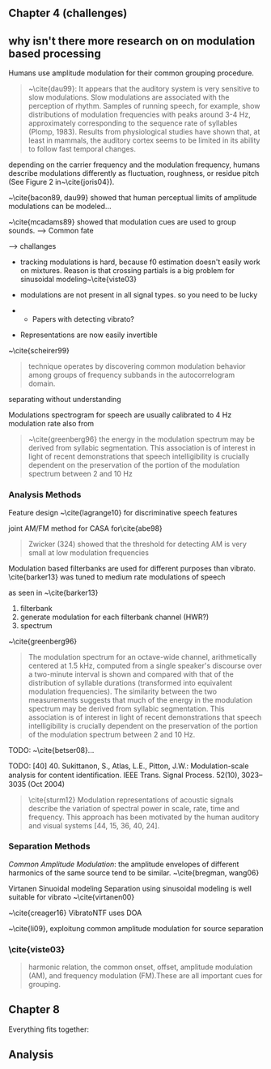 
## Chapter 4 (challenges)

## why isn't there more research on on modulation based processing

Humans use amplitude modulation for their common grouping procedure.

> ~\cite{dau99}: It appears that the auditory system is very sensitive to slow modulations. Slow modulations are associated with the perception of rhythm. Samples of running speech, for example, show distributions of modulation frequencies with peaks around 3-4 Hz, approximately corresponding to the sequence rate of syllables (Plomp, 1983). Results from physiological studies have shown that, at least in mammals, the auditory cortex seems to be limited in its ability to follow fast temporal changes.

depending on the carrier frequency and the modulation frequency, humans describe modulations differently as fluctuation, roughness, or residue pitch (See Figure 2 in~\cite{joris04}).

~\cite{bacon89, dau99} showed that human perceptual limits of amplitude modulations can be modeled...

~\cite{mcadams89} showed that modulation cues are used to group sounds. 
--> Common fate

--> challanges

* tracking modulations is hard, because f0 estimation doesn't easily work on mixtures. Reason is that crossing partials is a big problem for sinusoidal modeling~\cite{viste03}

* modulations are not present in all signal types. so you need to be lucky 
* * Papers with detecting vibrato?
* Representations are now easily invertible

~\cite{scheirer99}
> technique  operates  by  discovering  common  modulation  behavior among groups of frequency subbands in the autocorrelogram domain.  

separating without understanding

Modulations spectrogram for speech are usually calibrated to 4 Hz modulation rate also from 

> ~\cite{greenberg96} the energy in the modulation spectrum may be derived from syllabic segmentation. This association is of interest in light of recent demonstrations that speech intelligibility is crucially dependent on the preservation of the portion of the modulation spectrum between 2 and 10 Hz

### Analysis Methods

Feature design ~\cite{lagrange10} for discriminative speech features

joint AM/FM method for CASA for\cite{abe98}

> Zwicker (324) showed that the threshold for detecting AM is very small at low modulation frequencies

Modulation based filterbanks are used for different purposes than vibrato. \cite{barker13} was tuned to medium rate modulations of speech

as seen in ~\cite{barker13}
1. filterbank
2. generate modulation for each filterbank channel (HWR?)
3. spectrum


~\cite{greenberg96}

> The modulation spectrum for an octave-wide channel, arithmetically centered at 1.5 kHz, computed from a single speaker's discourse over a two-minute interval is shown and compared with that of the distribution of syllable durations (transformed into equivalent modulation frequencies). The similarity between the two measurements suggests that much of the energy in the modulation spectrum may be derived from syllabic segmentation. This association is of interest in light of recent demonstrations that speech intelligibility is crucially dependent on the preservation of the portion of the modulation spectrum between 2 and 10 Hz.

TODO: ~\cite{betser08}...

TODO: [40] 40. Sukittanon, S., Atlas, L.E., Pitton, J.W.: Modulation-scale analysis for content identiﬁcation. IEEE Trans. Signal Process. 52(10), 3023–3035 (Oct 2004)

> \cite{sturm12} Modulation representations of acoustic signals describe the variation of spectral power in scale, rate, time and frequency. This approach has been motivated by the human auditory and visual systems [44, 15, 36, 40, 24].


### Separation Methods

*Common Amplitude Modulation*: the amplitude envelopes of different harmonics of the same source tend to be similar. ~\cite{bregman, wang06}

Virtanen Sinuoidal modeling
Separation using sinusoidal modeling is well suitable for vibrato
~\cite{virtanen00}

~\cite{creager16} VibratoNTF uses DOA 

~\cite{li09}, exploitung common amplitude modulation for source separation

### \cite{viste03}

> harmonic relation, the common onset, offset, amplitude modulation (AM), and frequency modulation (FM).These are all important cues for grouping.

## Chapter 8

Everything fits together:

## Analysis


